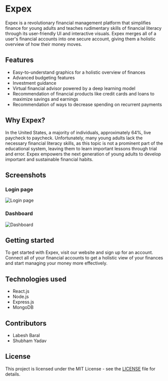 # Expex

Expex is a revolutionary financial management platform that simplifies finance for young adults and teaches rudimentary skills of financial literacy through its user-friendly UI and interactive visuals. Expex merges all of a user's financial accounts into one secure account, giving them a holistic overview of how their money moves.

## Features

- Easy-to-understand graphics for a holistic overview of finances
- Advanced budgeting features
- Investment guidance
- Virtual financial advisor powered by a deep learning model
- Recommendation of financial products like credit cards and loans to maximize savings and earnings
- Recommendation of ways to decrease spending on recurrent payments

## Why Expex?

In the United States, a majority of individuals, approximately 64%, live paycheck to paycheck. Unfortunately, many young adults lack the necessary financial literacy skills, as this topic is not a prominent part of the educational system, leaving them to learn important lessons through trial and error. Expex empowers the next generation of young adults to develop important and sustainable financial habits.

## Screenshots

### Login page
![Login page](/screenshots/login.png)

### Dashboard
![Dashboard](/screenshots/dashboard.png)

## Getting started

To get started with Expex, visit our website and sign up for an account. Connect all of your financial accounts to get a holistic view of your finances and start managing your money more effectively.

## Technologies used

- React.js
- Node.js
- Express.js
- MongoDB

## Contributors

- Labesh Baral
- Shubham Yadav

## License

This project is licensed under the MIT License - see the [LICENSE](LICENSE) file for details.
